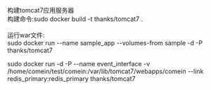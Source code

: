 构建tomcat7应用服务器<br/>
构建命令:sudo docker build -t thanks/tomcat7 .
<br/>
<br/>
运行war文件:<br/>
sudo docker run --name sample_app --volumes-from sample -d -P thanks/tomcat7


 sudo docker run -d -P --name event_interface -v /home/comein/test/comein:/var/lib/tomcat7/webapps/comein --link redis_primary:redis_primary thanks/tomcat7
